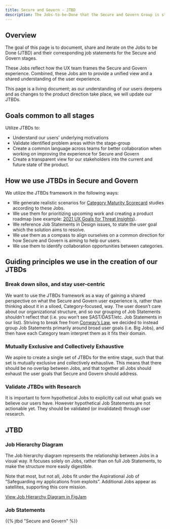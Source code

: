 ```yaml
---
title: Secure and Govern - JTBD
description: The Jobs-to-be-Done that the Secure and Govern Group is striving to address.
---
```


## Overview

The goal of this page is to document, share and iterate on the Jobs to be Done (JTBD) and their corresponding job statements for the Secure and Govern stages.

These Jobs reflect how the UX team frames the Secure and Govern experience. Combined, these Jobs aim to provide a unified view and a shared understanding of the user experience.

This page is a living document; as our understanding of our users deepens and as changes to the product direction take place, we will update our JTBDs.

## Goals common to all stages

Utilize JTBDs to:

- Understand our users' underlying motivations
- Validate identified problem areas within the stage-group
- Create a common language across teams for better collaboration when working on improving the experience for Secure and Govern
- Create a transparent view for our stakeholders into the current and future state of the product.

## How we use JTBDs in Secure and Govern

We utilize the JTBDs framework in the following ways:

- We generate realistic scenarios for [Category Maturity Scorecard](/handbook/product/ux/category-maturity/category-maturity-scorecards/) studies according to these Jobs.
- We use them for prioritizing upcoming work and creating a product roadmap (see example: [2021 UX Goals for Threat Insights](https://gitlab.com/gitlab-org/gitlab/-/issues/294062)).
- We reference Job Statements in Design issues, to state the user goal which the solution aims to resolve.
- We use them as a compass to align ourselves on a common direction for how Secure and Govern is aiming to help our users.
- We use them to identify collaboration opportunities between categories.

## Guiding principles we use in the creation of our JTBDs

### Break down silos, and stay user-centric

We want to use the JTBDs framework as a way of gaining a shared perspective on what the Secure and Govern user experience is, rather than thinking about it in a siloed, Category-focused, way. The user doesn’t care about our organizational structure, and so our grouping of Job Statements shouldn’t reflect that (i.e. you won’t see SAST/DAST/etc. Job Statements in our list). Striving to break free from [Conway’s Law](https://en.wikipedia.org/wiki/Conway%27s_law), we decided to instead group Job Statements primarily around broad user goals (i.e. Big Jobs), and then have each Category team interpret them as it fits their domain.

### Mutually Exclusive and Collectively Exhaustive

We aspire to create a single set of JTBDs for the entire stage, such that that set is mutually exclusive and collectively exhaustive. This means that there should be no overlap between Jobs, and that together all Jobs should exhaust the user goals that Secure and Govern should address.

### Validate JTBDs with Research

It is important to form hypothetical Jobs to explicitly call out what goals we believe our users have. However hypothetical Job Statements are not actionable yet. They should be validated (or invalidated) through user research.

## JTBD

### Job Hierarchy Diagram

The Job hierarchy diagram represents the relationship between Jobs in a visual way. It focuses solely on Jobs, rather than on full Job Statements, to make the structure more easily digestible.

Note that most, but not all, Jobs fit under the Aspirational Job of “Safeguarding my applications from exploits”. Additional Jobs appear as satellites, supporting this core mission.

[View Job Hierarchy Diagram in FigJam](https://www.figma.com/file/T2hVQ08EaJPRJQwUEZ2u3r/Secure-and-Protect-JTBD-tidying-up?type=whiteboard&node-id=0%3A5115&t=xN7Xgn63VPREeIZV-1)

### Job Statements

{{% jtbd "Secure and Govern" %}}
